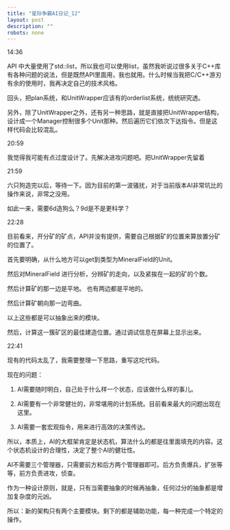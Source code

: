 ```yaml
---
title: "星际争霸AI日记_12"
layout: post
description: ""
robots: none
---
```


14:36

API 中大量使用了std::list，所以我也可以使用list，虽然我听说过很多关于C++库有各种问题的说法，但是既然API里面用，我也就用。什么时候当我把C/C++游刃有余的使用时，我再决定自己的技术风格。

回头，把plan系统，和UnitWrapper应该有的orderlist系统，统统研究透。

另外，除了UnitWrapper之外，还有另一种思路，就是直接把UnitWrapper结构，设计成一个Manager控制很多个Unit那种。然后遍历它们依次下达指令。但是这样代码会比较混乱。

20:59

我觉得我可能有点过度设计了。先解决进攻问题吧。把UnitWrapper先留着

21:59

六只狗造完以后，等待一下。因为目前的第一波骚扰，对于当前版本AI非常坑比的操作来说，非常之没用。

如此一来，需要6d造狗么？9d是不是更科学？

22:28

目前看来，开分矿的矿点，API并没有提供，需要自己根据矿的位置来算放置分矿的位置了。

首先要明确，从什么地方可以get到类型为MineralField的Unit。

然后对MineralField 进行分析，分辨矿的走向，以及紧挨在一起的矿的个数。

然后计算矿的那一边是平地。 也有两边都是平地的。

然后计算矿朝向那一边弯曲。

以上这些都是可以抽象出来的模块。

然后，计算这一簇矿区的最佳建造位置。通过调试信息在屏幕上显示出来。

22:41

现有的代码太乱了，我需要整理一下思路，重写这坨代码。

现在的问题：

1. AI需要随时明白，自己处于什么样一个状态，应该做什么样的事儿。

2. AI需要有一个非常健壮的，非常堪用的计划系统。目前看来最大的问题出现在这里。

3. AI需要一套宏观指令，用来进行高效的决策传达。

所以，本质上，AI的大框架肯定是状态机，算法什么的都是往里面填充的内容。这个状态机设计的合理性，决定了整个AI的健壮性。

AI不需要三个管理器，只需要前方和后方两个管理器即可。后方负责爆兵，扩张等等，前方负责进攻，侦查。

作为一种设计原则，就是，只有当需要抽象的时候再抽象，任何过分的抽象都是增加复杂度的元凶。

所以：新的架构只有两个主要模块。剩下的都是辅助功能，每一种完成一个特定的操作。